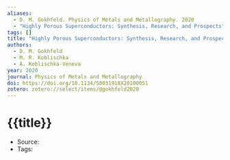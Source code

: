 ```yaml
---
aliases:
  - D. M. Gokhfeld. Physics of Metals and Metallography. 2020
  - "Highly Porous Superconductors: Synthesis, Research, and Prospects"
tags: []
title: "Highly Porous Superconductors: Synthesis, Research, and Prospects"
authors:
  - D. M. Gokhfeld
  - M. R. Koblischka
  - A. Koblischka-Veneva
year: 2020
journal: Physics of Metals and Metallography
doi: https://doi.org/10.1134/S0031918X20100051
zotero: zotero://select/items/@gokhfeld2020
---
```

<!-- START_TEMPLATE -->
# {{title}}

- Source:
- Tags: 
<!-- END_TEMPLATE -->
